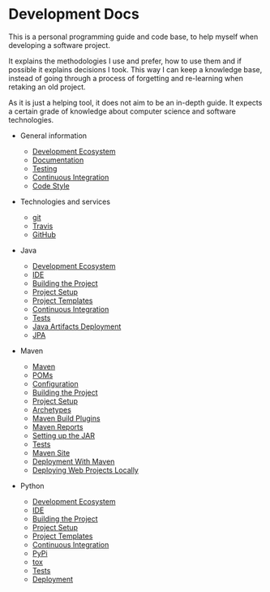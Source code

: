# Development Docs

This is a personal programming guide and code base, to help myself when developing a software project.

It explains the methodologies I use and prefer, how to use them and if possible it explains decisions I took. This way I can keep a knowledge base, instead of going through a process of forgetting and re-learning when retaking an old project.

As it is just a helping tool, it does not aim to be an in-depth guide. It expects a certain grade of knowledge about computer science and software technologies.

* General information
   * [Development Ecosystem](general/deveco.md)
   * [Documentation](general/documentation.md)
   * [Testing](general/testing.md)
   * [Continuous Integration](general/ci.md)
   * [Code Style](general/style.md)
* Technologies and services
   * [git](other/git.md)
   * [Travis](other/travis.md)
   * [GitHub](other/github.md)

* Java
   * [Development Ecosystem](java/deveco.md)
   * [IDE](java/ide.md)
   * [Building the Project](java/building.md)
   * [Project Setup](java/project_setup.md)
   * [Project Templates](java/templates.md)
   * [Continuous Integration](java/ci.md)
   * [Tests](java/tests.md)
   * [Java Artifacts Deployment](java/deployment.md)
   * [JPA](java/jpa.md)
* Maven
   * [Maven](maven/maven.md)
   * [POMs](maven/pom.md)
   * [Configuration](maven/configuration.md)
   * [Building the Project](maven/building.md)
   * [Project Setup](maven/project_setup.md)
   * [Archetypes](maven/archetypes.md)
   * [Maven Build Plugins](maven/maven_build_plugins.md)
   * [Maven Reports](maven/maven_reports.md)
   * [Setting up the JAR](maven/setup_jar.md)
   * [Tests](maven/tests.md)
   * [Maven Site](maven/site.md)
   * [Deployment With Maven](maven/deployment.md)
   * [Deploying Web Projects Locally](maven/web_locally.md)

* Python
   * [Development Ecosystem](python/deveco.md)
   * [IDE](python/ide.md)
   * [Building the Project](python/building.md)
   * [Project Setup](python/project_setup.md)
   * [Project Templates](python/templates.md)
   * [Continuous Integration](python/ci.md)
   * [PyPi](python/pypi.md)
   * [tox](python/tox.md)
   * [Tests](python/tests.md)
   * [Deployment](python/deployment.md)
